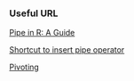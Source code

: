 ### Useful URL

[Pipe in R: A Guide](https://builtin.com/articles/pipe-in-r#:~:text=The%20pipe%20operator%2C%20formerly%20written,a%20sequence%20of%20analysis%20steps.)

[Shortcut to insert pipe operator](https://stackoverflow.com/questions/68667933/how-to-fast-insert-new-pipe-operator-in-rstudio)

[Pivoting](https://tidyr.tidyverse.org/articles/pivot.html)
